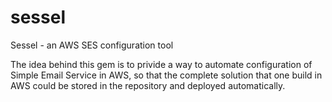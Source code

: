 # sessel
Sessel - an AWS SES configuration tool

The idea behind this gem is to privide a way to automate configuration of Simple Email Service in AWS, so that the complete solution that one build in AWS could be stored in the repository and deployed automatically.

